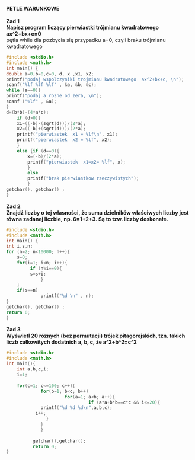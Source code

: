 <b> PETLE WARUNKOWE </b><br><br>
<b>
Zad 1<br>
Napisz program liczący pierwiastki trójmianu kwadratowego ax^2+bx+c=0</b><br>
pętla while dla pozbycia się przypadku a=0, czyli braku trójmianu kwadratowego 
```c
#include <stdio.h>
#include <math.h>
int main() {
double a=0,b=0,c=0, d, x ,x1, x2;
printf("podaj wspolczyniki trojmianu kwadratowego  ax^2+bx+c, \n");
scanf("%lf %lf %lf" , &a, &b, &c);
while (a==0){
printf("podaj a rozne od zera, \n");
scanf ("%lf" , &a);
}
d=(b*b)-(4*a*c);
    if (d>0){
    x1=((-b)-(sqrt(d)))/(2*a);
    x2=((-b)+(sqrt(d)))/(2*a);
    printf("pierwiastek  x1 = %lf\n", x1);
    printf("pierwiastek  x2 = %lf", x2);
    }
    else {if (d==0){
        x=(-b)/(2*a);
        printf("pierwiastek  x1=x2= %lf", x);
        }
        else 
        printf("brak pierwiastkow rzeczywistych");
        }
getchar(), getchar() ;
}
```
<b>Zad 2<br>
Znajdź liczby o tej własności, że suma dzielników właściwych liczby jest równa zadanej liczbie, np. 6=1+2+3. Są to tzw. liczby doskonałe.</b>
```c
#include <stdio.h>
#include <math.h>
int main() {
int i,s,n;
for (n=2; n<10000; n++){
    s=0;
    for(i=1; i<n; i++){
         if (n%i==0){
         s=s+i;
             }
    }
    if(s==n)
             printf("%d \n" , n);
}
getchar(), getchar() ;
return 0;
}
```
<b>Zad 3<br>
Wyświetl 20 róznych (bez permutacji) trójek pitagorejskich, tzn. takich liczb całkowitych dodatnich a, b, c, że a^2+b^2=c^2</b>


```c
#include <stdio.h>
#include <math.h>
int main(){
    int a,b,c,i;
    i=1;
   
    for(c=1; c<=100; c++){ 
             for(b=1; b<c; b++)
                      for(a=1; a<b; a++){
                               if (a*a+b*b==c*c && i<=20){
             printf("%d %d %d\n",a,b,c);
           i++;
               } 
             }
             }
                  
          getchar(),getchar();
          return 0;
}
```
